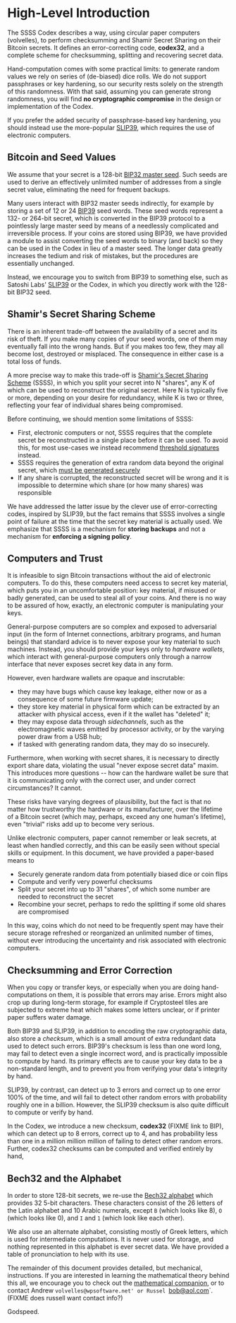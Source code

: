 # High-Level Introduction

The SSSS Codex describes a way, using circular paper computers (volvelles),
to perform checksumming and Shamir Secret Sharing on their Bitcoin secrets.
It defines an error-correcting code, **codex32**, and a complete scheme for
checksumming, splitting and recovering secret data.

Hand-computation comes with some practical limits: to generate random values we
rely on series of (de-biased) dice rolls. We do not support passphrases or key
hardening, so our security rests solely on the strength of this randomness.
With that said, assuming you can generate strong randomness, you will find
**no cryptographic compromise** in the design or implementation of the Codex.

If you prefer the added security of passphrase-based key hardening, you should
instead use the more-popular
[SLIP39](https://github.com/satoshilabs/slips/blob/master/slip-0039.md),
which requires the use of electronic computers.

## Bitcoin and Seed Values

We assume that your secret is a 128-bit [BIP32 master seed](https://github.com/bitcoin/bips/blob/master/bip-0032.mediawiki).
Such seeds are used to derive an effectively unlimited number of addresses from
a single secret value, eliminating the need for frequent backups.

Many users interact with BIP32 master seeds indirectly, for example by storing a
set of 12 or 24 [BIP39](https://github.com/bitcoin/bips/blob/master/bip-0039.mediawiki)
seed words. These seed words represent a 132- or 264-bit secret, which is
converted in the BIP39 protocol to a pointlessly large master seed by means
of a needlessly complicated and irreversible process. If your coins are
stored using BIP39, we have provided a module to assist converting
the seed words to binary (and back) so they can be used in the Codex
in lieu of a master seed. The longer data greatly increases the tedium and
risk of mistakes, but the procedures are essentially unchanged.

Instead, we encourage you to switch from BIP39 to something else, such as Satoshi Labs'
[SLIP39](https://github.com/satoshilabs/slips/blob/master/slip-0039.md)
or the Codex, in which you directly work with the 128-bit BIP32 seed.

## Shamir's Secret Sharing Scheme

There is an inherent trade-off between the availability of a secret and its
risk of theft. If you make many copies of your seed words, one of them may
eventually fall into the wrong hands. But if you makes too few, they may all
become lost, destroyed or misplaced. The consequence in either case is
a total loss of funds.

A more precise way to make this trade-off is [Shamir's Secret Sharing Scheme](https://en.wikipedia.org/wiki/Shamir%27s_Secret_Sharing)
(SSSS), in which you split your secret into N "shares", any K of which can
be used to reconstruct the original secret. Here N is typically five
or more, depending on your desire for redundancy, while K is two or three,
reflecting your fear of individual shares being compromised.

Before continuing, we should mention some limitations of SSSS:
* First, electronic computers or not, SSSS requires that the complete secret be
reconstructed in a single place before it can be used. To avoid this, for
most use-cases we instead recommend [threshold signatures](https://en.bitcoin.it/wiki/OP_CHECKMULTISIG)
instead.
* SSSS requires the generation of extra random data beyond the original secret,
which [must be generated securely](https://bitcointalk.org/index.php?topic=2199659.0)
* If any share is corrupted, the reconstructed secret will be wrong and it is
impossible to determine which share (or how many shares) was responsible

We have addressed the latter issue by the clever use of error-correcting
codes, inspired by SLIP39, but the fact remains that SSSS involves a single
point of failure at the time that the secret key material is actually used.
We emphasize that SSSS is a mechanism for **storing backups** and not a
mechanism for **enforcing a signing policy**.

## Computers and Trust

It is infeasible to sign Bitcoin transactions without the aid of electronic
computers. To do this, these computers need access to secret key material,
which puts you in an uncomfortable position: key material, if misused or badly
generated, can be used to steal all of your coins. And there is no way to be
assured of how, exactly, an electronic computer is manipulating your keys.

General-purpose computers are so complex and exposed to adversarial input (in
the form of Internet connections, arbitrary programs, and human beings) that
standard advice is to never expose your key material to such machines. Instead,
you should provide your keys only to *hardware wallets*, which interact with
general-purpose computers only through a narrow interface that never exposes
secret key data in any form.

However, even hardware wallets are opaque and inscrutable:
* they may have bugs which cause key leakage, either now or as a consequence
of some future firmware update;
* they store key material in physical form which can be extracted by an
attacker with physical access, even if it the wallet has "deleted" it;
* they may expose data through *sidechannels*, such as the electromagnetic
waves emitted by processor activity, or by the varying power draw from a
USB hub;
* if tasked with generating random data, they may do so insecurely.

Furthermore, when working with secret shares, it is necessary to directly export
share data, violating the usual "never expose secret data" maxim. This introduces
more questions -- how can the hardware wallet be sure that it is communicating
only with the correct user, and under correct circumstances? It cannot.

These risks have varying degrees of plausibility, but the fact is that no matter
how trustworthy the hardware or its manufacturer, over the lifetime of a Bitcoin
secret (which may, perhaps, exceed any one human's lifetime), even "trivial"
risks add up to become very serious.

Unlike electronic computers, paper cannot remember or leak secrets, at least
when handled correctly, and this can be easily seen without special skills
or equipment. In this document, we have provided a paper-based means to
* Securely generate random data from potentially biased dice or coin flips
* Compute and verify very powerful checksums
* Split your secret into up to 31 "shares", of which some number are needed to
reconstruct the secret
* Recombine your secret, perhaps to redo the splitting if some old shares are
compromised

In this way, coins which do not need to be frequently spent may have their
secure storage refreshed or reorganized an unlimited number of times, without
ever introducing the uncertainty and risk associated with electronic computers.

## Checksumming and Error Correction

When you copy or transfer keys, or especially when you are doing hand-computations
on them, it is possible that errors may arise. Errors might also crop up during
long-term storage, for example if Cryptosteel tiles are subjected to extreme heat
which makes some letters unclear, or if printer paper suffers water damage.

Both BIP39 and SLIP39, in addition to encoding the raw cryptographic data, also
store a *checksum*, which is a small amount of extra redundant data used to
detect such errors. BIP39's checksum is less than one word long, may fail to
detect even a single incorrect word, and is practically impossible to compute
by hand. Its primary effects are to cause your key data to be a non-standard
length, and to prevent you from verifying your data's integrity by hand.

SLIP39, by contrast, can detect up to 3 errors and correct up to one error 100%
of the time, and will fail to detect other random errors with probability roughly
one in a billion. However, the SLIP39 checksum is also quite difficult to compute
or verify by hand.

In the Codex, we introduce a new checksum, **codex32** (FIXME link to BIP),
which can detect up to 8 errors, correct up to 4, and has probability less than
one in a million million million of failing to detect other random errors.
Further, codex32 checksums can be computed and verified entirely by hand,

## Bech32 and the Alphabet

In order to store 128-bit secrets, we re-use the
[Bech32 alphabet](https://github.com/bitcoin/bips/blob/master/bip-0173.mediawiki)
which provides 32 5-bit characters. These characters consist of the 26 letters
of the Latin alphabet and 10 Arabic numerals, except `B` (which looks like 8),
`O` (which looks like 0), and `I` and `1` (which look like each other).

We also use an alternate alphabet, consisting mostly of Greek letters, which
is used for intermediate computations. It is never used for storage, and
nothing represented in this alphabet is ever secret data. We have provided
a table of pronunciation to help with its use.

The remainder of this document provides detailed, but mechanical, instructions.
If you are interested in learning the mathematical theory behind this all, we
encourage you to check out the
[mathematical companion](https://github.com/apoelstra/SSS32/blob/2021-12--math-intro/volvelles/main.tex),
or to contact Andrew `volvelles@wpsoftware.net' or Russel `bob@aol.com`. (FIXME
does russell want contact info?)

Godspeed.

